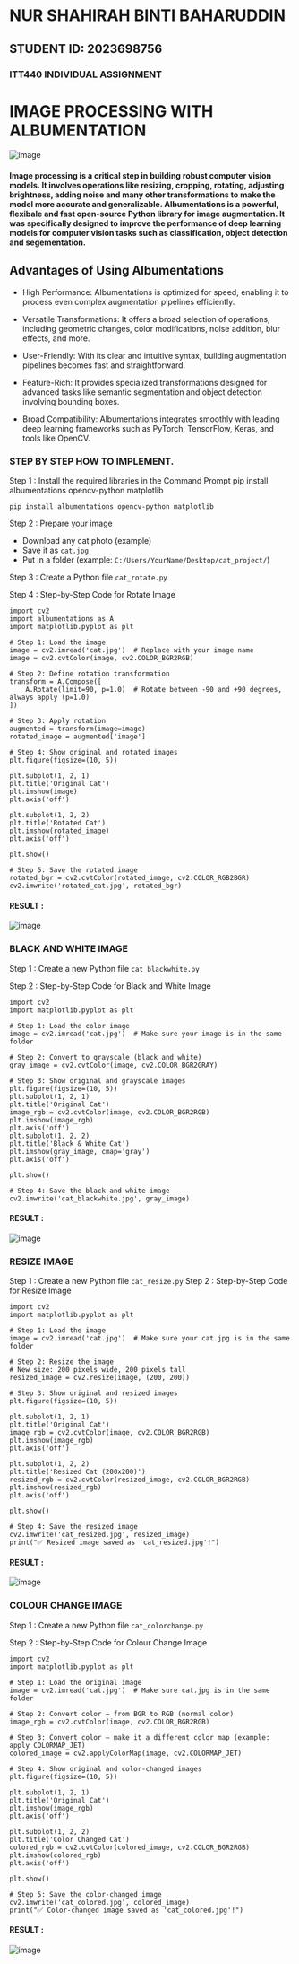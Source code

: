 # NUR SHAHIRAH BINTI BAHARUDDIN
## STUDENT ID: 2023698756
### ITT440 INDIVIDUAL ASSIGNMENT
# IMAGE PROCESSING WITH ALBUMENTATION
![image](https://github.com/user-attachments/assets/633600ff-ce45-41ab-96b2-ffdc53422e5a)


#### Image processing is a critical step in building robust computer vision models. It involves operations like resizing, cropping, rotating, adjusting brightness, adding noise and many other transformations to make the model more accurate and generalizable. Albumentations is a powerful, flexibale and fast open-source Python library for image augmentation. It was specifically designed to improve the performance of deep learning models for computer vision tasks such as classification, object detection and segementation.

## Advantages of Using Albumentations
* High Performance: Albumentations is optimized for speed, enabling it to process even complex augmentation pipelines efficiently.

* Versatile Transformations: It offers a broad selection of operations, including geometric changes, color modifications, noise addition, blur effects, and more.

* User-Friendly: With its clear and intuitive syntax, building augmentation pipelines becomes fast and straightforward.

* Feature-Rich: It provides specialized transformations designed for advanced tasks like semantic segmentation and object detection involving bounding boxes.

* Broad Compatibility: Albumentations integrates smoothly with leading deep learning frameworks such as PyTorch, TensorFlow, Keras, and tools like OpenCV.
  
### STEP BY STEP HOW TO IMPLEMENT.
Step 1 : Install the required libraries in the Command Prompt
 pip install albumentations opencv-python matplotlib
 
``` 
pip install albumentations opencv-python matplotlib
```
Step 2 : Prepare your image
* Download any cat photo (example)
* Save it as ```cat.jpg```
* Put in a folder (example: ```C:/Users/YourName/Desktop/cat_project/```)
  
Step 3 : Create a Python file ```cat_rotate.py```

Step 4 : Step-by-Step Code for Rotate Image

```
import cv2
import albumentations as A
import matplotlib.pyplot as plt

# Step 1: Load the image
image = cv2.imread('cat.jpg')  # Replace with your image name
image = cv2.cvtColor(image, cv2.COLOR_BGR2RGB)

# Step 2: Define rotation transformation
transform = A.Compose([
    A.Rotate(limit=90, p=1.0)  # Rotate between -90 and +90 degrees, always apply (p=1.0)
])

# Step 3: Apply rotation
augmented = transform(image=image)
rotated_image = augmented['image']

# Step 4: Show original and rotated images
plt.figure(figsize=(10, 5))

plt.subplot(1, 2, 1)
plt.title('Original Cat')
plt.imshow(image)
plt.axis('off')

plt.subplot(1, 2, 2)
plt.title('Rotated Cat')
plt.imshow(rotated_image)
plt.axis('off')

plt.show()

# Step 5: Save the rotated image
rotated_bgr = cv2.cvtColor(rotated_image, cv2.COLOR_RGB2BGR)
cv2.imwrite('rotated_cat.jpg', rotated_bgr)
```
#### RESULT :
![image](https://github.com/user-attachments/assets/84a93575-3573-45b4-a3aa-66849b98343b)  

### BLACK AND WHITE IMAGE
Step 1 : Create a new Python file ```cat_blackwhite.py``` 

Step 2 : Step-by-Step Code for Black and White Image
```
import cv2
import matplotlib.pyplot as plt

# Step 1: Load the color image
image = cv2.imread('cat.jpg')  # Make sure your image is in the same folder

# Step 2: Convert to grayscale (black and white)
gray_image = cv2.cvtColor(image, cv2.COLOR_BGR2GRAY)

# Step 3: Show original and grayscale images
plt.figure(figsize=(10, 5))
plt.subplot(1, 2, 1)
plt.title('Original Cat')
image_rgb = cv2.cvtColor(image, cv2.COLOR_BGR2RGB)
plt.imshow(image_rgb)
plt.axis('off')
plt.subplot(1, 2, 2)
plt.title('Black & White Cat')
plt.imshow(gray_image, cmap='gray')
plt.axis('off')

plt.show()

# Step 4: Save the black and white image
cv2.imwrite('cat_blackwhite.jpg', gray_image)
```
#### RESULT :
![image](https://github.com/user-attachments/assets/14362ede-ac03-4d4d-b868-7a7765975e29)

### RESIZE IMAGE 
Step 1 : Create a new Python file ```cat_resize.py``` 
Step 2 : Step-by-Step Code for Resize Image
```
import cv2
import matplotlib.pyplot as plt

# Step 1: Load the image
image = cv2.imread('cat.jpg')  # Make sure your cat.jpg is in the same folder

# Step 2: Resize the image
# New size: 200 pixels wide, 200 pixels tall
resized_image = cv2.resize(image, (200, 200))

# Step 3: Show original and resized images
plt.figure(figsize=(10, 5))

plt.subplot(1, 2, 1)
plt.title('Original Cat')
image_rgb = cv2.cvtColor(image, cv2.COLOR_BGR2RGB)
plt.imshow(image_rgb)
plt.axis('off')

plt.subplot(1, 2, 2)
plt.title('Resized Cat (200x200)')
resized_rgb = cv2.cvtColor(resized_image, cv2.COLOR_BGR2RGB)
plt.imshow(resized_rgb)
plt.axis('off')

plt.show()

# Step 4: Save the resized image
cv2.imwrite('cat_resized.jpg', resized_image)
print("✅ Resized image saved as 'cat_resized.jpg'!")
```
#### RESULT :
![image](https://github.com/user-attachments/assets/5627f906-ea0b-4c83-9655-42b566bb3907)

### COLOUR CHANGE IMAGE
Step 1 : Create a new Python file ```cat_colorchange.py``` 

Step 2 : Step-by-Step Code for Colour Change Image 
```
import cv2
import matplotlib.pyplot as plt

# Step 1: Load the original image
image = cv2.imread('cat.jpg')  # Make sure cat.jpg is in the same folder

# Step 2: Convert color — from BGR to RGB (normal color)
image_rgb = cv2.cvtColor(image, cv2.COLOR_BGR2RGB)

# Step 3: Convert color — make it a different color map (example: apply COLORMAP_JET)
colored_image = cv2.applyColorMap(image, cv2.COLORMAP_JET)

# Step 4: Show original and color-changed images
plt.figure(figsize=(10, 5))

plt.subplot(1, 2, 1)
plt.title('Original Cat')
plt.imshow(image_rgb)
plt.axis('off')

plt.subplot(1, 2, 2)
plt.title('Color Changed Cat')
colored_rgb = cv2.cvtColor(colored_image, cv2.COLOR_BGR2RGB)
plt.imshow(colored_rgb)
plt.axis('off')

plt.show()

# Step 5: Save the color-changed image
cv2.imwrite('cat_colored.jpg', colored_image)
print("✅ Color-changed image saved as 'cat_colored.jpg'!")
```
#### RESULT :
![image](https://github.com/user-attachments/assets/9555bad9-2bb6-4663-912c-57c99f616baf)



